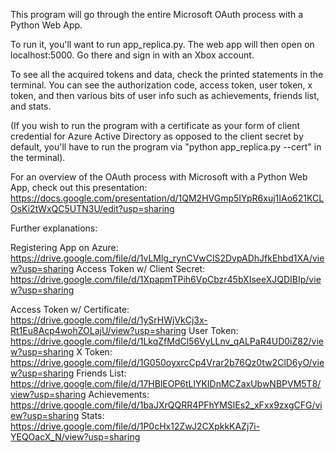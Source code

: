 This program will go through the entire Microsoft OAuth process with a Python Web App.

To run it, you'll want to run app_replica.py.
The web app will then open on localhost:5000.
Go there and sign in with an Xbox account.

To see all the acquired tokens and data, check the printed statements in the terminal. You can see the authorization code, access token, user token, x token, and then various bits of user info such as achievements, friends list, and stats.

(If you wish to run the program with a certificate as your form of client credential for Azure Active Directory as opposed to the client secret by default, you'll have to run the program via "python app_replica.py --cert" in the terminal).

For an overview of the OAuth process with Microsoft with a Python Web App, check out this presentation: 
https://docs.google.com/presentation/d/1QM2HVGmp5IYpR6xuj1IAo621KCLOsKi2tWxQC5UTN3U/edit?usp=sharing

Further explanations:

Registering App on Azure: https://drive.google.com/file/d/1vLMlg_rynCVwClS2DvpADhJfkEhbd1XA/view?usp=sharing
Access Token w/ Client Secret: https://drive.google.com/file/d/1XpapmTPih6VpCbzr45bXIseeXJQDIBIp/view?usp=sharing

Access Token w/ Certificate: https://drive.google.com/file/d/1ySrHWjVkCj3x-Rt1Eu8Acp4wohZOLajU/view?usp=sharing
User Token: https://drive.google.com/file/d/1LkqZfMdCl56VyLLnv_qALPaR4UD0iZ82/view?usp=sharing
X Token: https://drive.google.com/file/d/1G050oyxrcCp4Vrar2b76Qz0tw2ClD6yO/view?usp=sharing
Friends List: https://drive.google.com/file/d/17HBlEOP6tLlYKIDnMCZaxUbwNBPVM5T8/view?usp=sharing
Achievements: https://drive.google.com/file/d/1baJXrQQRR4PFhYMSlEs2_xFxx9zxgCFG/view?usp=sharing
Stats: https://drive.google.com/file/d/1P0cHx12ZwJ2CXpkkKAZj7i-YEQOacX_N/view?usp=sharing
